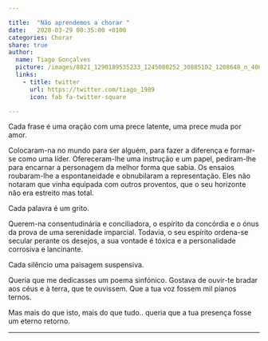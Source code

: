 ```yaml
---

title:  "Não aprendemos a chorar "
date:   2020-03-29 00:35:00 +0100
categories: Chorar
share: true
author:
  name: Tiago Gonçalves
  picture: /images/8821_1290189535233_1245080252_30885102_1208648_n_400x400.jpg
  links:
    - title: twitter
      url: https://twitter.com/tiago_1989
      icon: fab fa-twitter-square

---
```

Cada frase é uma oração com uma prece latente, uma prece muda por amor.

Colocaram-na no mundo para ser alguém, para fazer a diferença e formar-se como uma líder.
Ofereceram-lhe uma instrução e um papel, pediram-lhe para encarnar a personagem da melhor forma que sabia. Os ensaios roubaram-lhe a espontaneidade e obnubilaram a representação.
Eles não notaram que vinha equipada com outros proventos, que o seu horizonte não era estreito mas total.

Cada palavra é um grito.

Querem-na consentudinária e conciliadora, o espírito da concórdia e o ónus da prova de uma serenidade imparcial. Todavia, o seu espírito ordena-se secular perante os desejos, a sua vontade é tóxica e a personalidade corrosiva e lancinante.

Cada silêncio uma paisagem suspensiva.

Queria que me dedicasses um poema sinfónico. Gostava de ouvir-te bradar aos céus e à terra, que te ouvissem. Que a tua voz fossem mil pianos ternos.

Mas mais do que isto, mais do que tudo.. queria que a tua presença fosse um eterno retorno.



---
